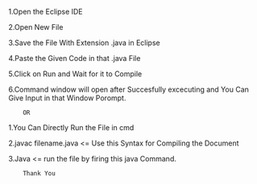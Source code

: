 1.Open the Eclipse IDE

2.Open New File

3.Save the File With Extension .java in Eclipse

4.Paste the Given Code in that .java File

5.Click on Run and Wait for it to Compile

6.Command window will open after Succesfully excecuting and You Can Give Input in that Window Porompt.

		OR

1.You Can Directly Run the File in cmd

2.javac filename.java <= Use this Syntax for Compiling the Document

3.Java <= run the file by firing this java Command.

		Thank You
